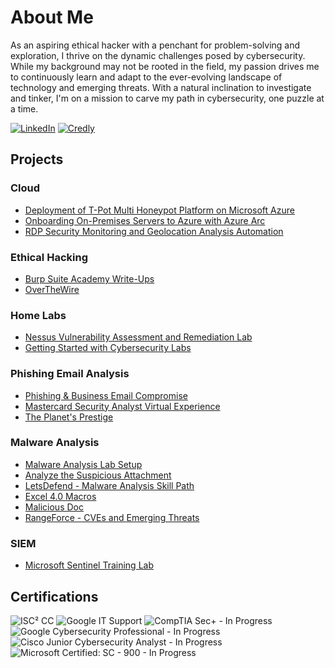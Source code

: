 # About Me


As an aspiring ethical hacker with a penchant for problem-solving and exploration, I thrive on the dynamic challenges posed by cybersecurity. While my background may not be rooted in the field, my passion drives me to continuously learn and adapt to the ever-evolving landscape of technology and emerging threats. With a natural inclination to investigate and tinker, I'm on a mission to carve my path in cybersecurity, one puzzle at a time.

[![LinkedIn](https://img.shields.io/badge/LinkedIn-Connect-blue?style=flat-square&logo=linkedin)](https://www.linkedin.com/in/acibojbp/)
[![Credly](https://img.shields.io/badge/Credly-Achievements-orange?style=flat-square&logo=credly)](https://www.credly.com/users/judeacibo/)


## Projects

### Cloud

- [Deployment of T-Pot Multi Honeypot Platform on Microsoft Azure](https://github.com/acibojbp/Azure-Honeypot)  
- [Onboarding On-Premises Servers to Azure with Azure Arc](https://github.com/acibojbp/Azure-Arc)  
- [RDP Security Monitoring and Geolocation Analysis Automation](https://github.com/acibojbp/Failed-RDP-World-Map)  

### Ethical Hacking

- [Burp Suite Academy Write-Ups](https://github.com/acibojbp/Burp-Suite-Academy)  
- [OverTheWire](https://github.com/acibojbp/OverTheWire)

### Home Labs

- [Nessus Vulnerability Assessment and Remediation Lab](https://github.com/acibojbp/Vulnerability-Assessment-Lab)  
- [Getting Started with Cybersecurity Labs](https://github.com/acibojbp/Cybersecurity-Labs-Setup)

### Phishing Email Analysis

- [Phishing & Business Email Compromise](https://github.com/acibojbp/RangeForce-Phishing)  
- [Mastercard Security Analyst Virtual Experience](https://github.com/acibojbp/Mastercard-Phishing)  
- [The Planet's Prestige](https://github.com/acibojbp/BTLO-Writeups/blob/main/Challenges/the-planets-prestige.md)

### Malware Analysis
- [Malware Analysis Lab Setup](https://github.com/acibojbp/Malware-Analysis-Lab-Setup)
- [Analyze the Suspicious Attachment](https://github.com/acibojbp/RangeForce-Phishing/blob/main/Modules/Module-5.md#analyze-the-suspicious-attachment)
- [LetsDefend - Malware Analysis Skill Path](https://github.com/acibojbp/LetsDefend/blob/main/Malware-Analysis/README.md)
- [Excel 4.0 Macros](https://github.com/acibojbp/LetsDefend/blob/main/Malware-Analysis/Modules/Module-6.md#excel-40-macros)
- [Malicious Doc](https://github.com/acibojbp/LetsDefend/blob/main/Malware-Analysis/Modules/Module-6.md#malicious-doc)
- [RangeForce - CVEs and Emerging Threats](https://github.com/acibojbp/RangeForce-Community/blob/main/CVEs/README.md)

### SIEM

- [Microsoft Sentinel Training Lab](https://github.com/acibojbp/Azure-Sentinel-Training-Lab)  

## Certifications

![ISC² CC](https://img.shields.io/badge/ISC%C2%B2%20CC-Certified-blue?style=flat-square&logo=isc2)
![Google IT Support](https://img.shields.io/badge/Google%20IT%20Support%20Professional-Certified-green?style=flat-square&logo=google)
![CompTIA Sec+ - In Progress](https://img.shields.io/badge/CompTIA%20Sec%2B-In%20Progress-yellow?style=flat-square&logo=comptia)
![Google Cybersecurity Professional - In Progress](https://img.shields.io/badge/Google%20Cybersecurity%20Professional-In%20Progress-yellow?style=flat-square&logo=google)
![Cisco Junior Cybersecurity Analyst - In Progress](https://img.shields.io/badge/Cisco%20Junior%20Cybersecurity%20Analyst-In%20Progress-yellow?style=flat-square&logo=cisco)
![Microsoft Certified: SC - 900 - In Progress](https://img.shields.io/badge/Microsoft%20Certified%3A%20SC%20--%20900-In%20Progress-yellow?style=flat-square&logo=microsoft)

<!--
**acibojbp/acibojbp** is a ✨ _special_ ✨ repository because its `README.md` (this file) appears on your GitHub profile.

Here are some ideas to get you started:

- 🔭 I’m currently working on ...
- 🌱 I’m currently learning ...
- 👯 I’m looking to collaborate on ...
- 🤔 I’m looking for help with ...
- 💬 Ask me about ...
- 📫 How to reach me: ...
- 😄 Pronouns: ...
- ⚡ Fun fact: ...
-->
